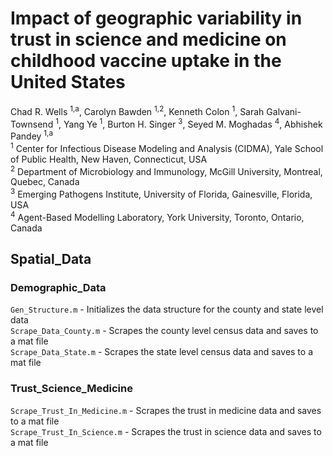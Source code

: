 # Impact of geographic variability in trust in science and medicine on childhood vaccine uptake in the United States

Chad R. Wells <sup>1,a</sup>, Carolyn Bawden <sup>1,2</sup>, Kenneth Colon <sup>1</sup>, Sarah Galvani-Townsend <sup>1</sup>, Yang Ye <sup>1</sup>, Burton H. Singer <sup>3</sup>, Seyed M. Moghadas <sup>4</sup>, Abhishek Pandey <sup>1,a</sup> <br />
<sup>1</sup> Center for Infectious Disease Modeling and Analysis (CIDMA), Yale School of Public Health, New Haven, Connecticut, USA <br />
<sup>2</sup> Department of Microbiology and Immunology, McGill University, Montreal, Quebec, Canada <br />
<sup>3</sup> Emerging Pathogens Institute, University of Florida, Gainesville, Florida, USA<br />
<sup>4</sup> Agent-Based Modelling Laboratory, York University, Toronto, Ontario, Canada<br />

## Spatial_Data
### Demographic_Data
`Gen_Structure.m` - Initializes the data structure for the county and state level data <br />
`Scrape_Data_County.m` - Scrapes the county level census data and saves to a mat file <br />
`Scrape_Data_State.m` - Scrapes the state level census data and saves to a mat file
### Trust_Science_Medicine
`Scrape_Trust_In_Medicine.m` - Scrapes the trust in medicine data and saves to a mat file <br />
`Scrape_Trust_In_Science.m` - Scrapes the trust in science data and saves to a mat file

